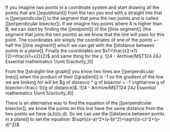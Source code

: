 If you imagine two points in a coordinate system and start drawing all the points that are [[equidistant]] from the two you end with a straight line that is [[perpendicular]] to the segment that joins the two points and is called [[perpendicular bisector]].
If we imagine two points where A is higher than B, we can start by finding the [[midpoint]] of the [[line segment]] (the segment that joins the two points) as we know that the line will pass for this point.
The coordinates are simply the coordinates of one of the points +- half the [[line segment]] which we can get with the [[distance between points in a plane]].
Finally the coordinates are $x1+\frac{x2-x1}{2}=\frac{x1+x2}{2}$ and same thing for the y.
![[4 - Archive/MST124 24J Essential mathematics 1/unit 5/activity_3]]

From the [[straight-line graph]] you know two lines are [[perpendicular lines]] when the product of their [[gradient]] is -1 so the gradient of the line we are looking for will be $g of distance * g of bisector = -1 \rightarrow g of bisector=\frac{-1}{g of distance}$.
![[4 - Archive/MST124 24J Essential mathematics 1/unit 5/activity_4]]

There is an alternative way to find the equation of the [[perpendicular bisector]], we know the points on this line have the same distance from the two points we have (a,b)(c,d). So we can use the [[distance between points in a plane]] to set the equation:
$\sqrt{(x-a)^2+(y-b)^2}=\sqrt{(x-c)^2+(y-d)^2}$ 